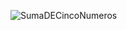 ![SumaDECincoNumeros](https://github.com/Abdel03061/Apuntes-primer-parcial-Abdel/assets/130338988/51821a60-c842-470c-bde3-01734c083739)
